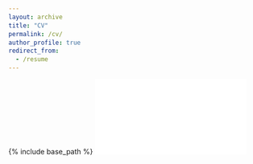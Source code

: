 ```yaml
---
layout: archive
title: "CV"
permalink: /cv/
author_profile: true
redirect_from:
  - /resume
---
```


{% include base_path %}
![CV](/files/CV.pdf "some discription")